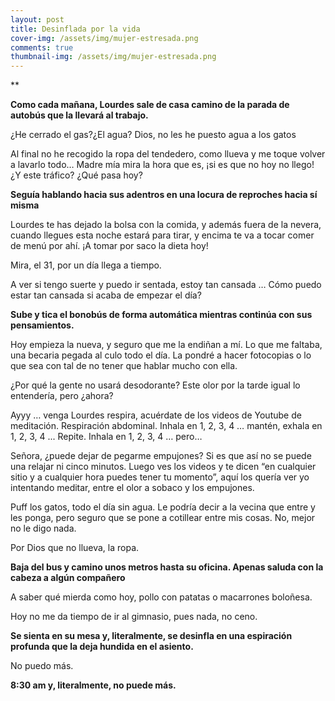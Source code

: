 ```yaml
---
layout: post 
title: Desinflada por la vida
cover-img: /assets/img/mujer-estresada.png
comments: true
thumbnail-img: /assets/img/mujer-estresada.png
---
```


**

**Como cada mañana, Lourdes sale de casa camino de la parada de autobús que la llevará al trabajo.**

¿He cerrado el gas?¿El agua? Dios, no les he puesto agua a los gatos

Al final no he recogido la ropa del tendedero, como llueva y me toque volver a lavarlo todo… Madre mía mira la hora que es, ¡si es que no hoy no llego! ¿Y este tráfico? ¿Qué pasa hoy?

**Seguía hablando hacia sus adentros en una locura de reproches hacia sí misma**

Lourdes te has dejado la bolsa con la comida, y además fuera de la nevera, cuando llegues esta noche estará para tirar, y encima te va a tocar comer de menú por ahí. ¡A tomar por saco la dieta hoy!

Mira, el 31, por un día llega a tiempo.

A ver si tengo suerte y puedo ir sentada, estoy tan cansada … Cómo puedo estar tan cansada si acaba de empezar el día?

**Sube y tica el bonobús de forma automática mientras continúa con sus pensamientos.**

Hoy empieza la nueva, y seguro que me la endiñan a mí. Lo que me faltaba, una becaria pegada al culo todo el día. La pondré a hacer fotocopias o lo que sea con tal de no tener que hablar mucho con ella.

¿Por qué la gente no usará desodorante? Este olor por la tarde igual lo entendería, pero ¿ahora?

Ayyy … venga Lourdes respira, acuérdate de los videos de Youtube de meditación. Respiración abdominal. Inhala en 1, 2, 3, 4 … mantén, exhala en 1, 2, 3, 4 ... Repite. Inhala en 1, 2, 3, 4 … pero… 

Señora, ¿puede dejar de pegarme empujones? Si es que así no se puede una relajar ni cinco minutos. Luego ves los videos y te dicen “en cualquier sitio y a cualquier hora puedes tener tu momento”, aquí los quería ver yo intentando meditar, entre el olor a sobaco y los empujones.

Puff los gatos, todo el día sin agua. Le podría decir a la vecina que entre y les ponga, pero seguro que se pone a cotillear entre mis cosas. No, mejor no le digo nada.

Por Dios que no llueva, la ropa.

**Baja del bus y camino unos metros hasta su oficina. Apenas saluda con la cabeza a algún compañero**

A saber qué mierda como hoy, pollo con patatas o macarrones boloñesa. 

Hoy no me da tiempo de ir al gimnasio, pues nada, no ceno.

**Se sienta en su mesa y, literalmente, se desinfla en una espiración profunda que la deja hundida en el asiento.**

No puedo más.

**8:30 am y, literalmente, no puede más.**












